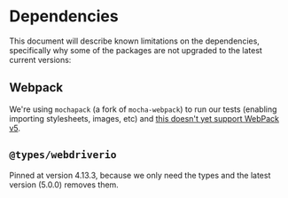 # Dependencies

This document will describe known limitations on the dependencies, specifically why some of the packages are not
upgraded to the latest current versions:

## Webpack

We're using `mochapack` (a fork of `mocha-webpack`) to run our tests (enabling importing stylesheets, images, etc) and [this doesn't yet support WebPack v5](https://github.com/sysgears/mochapack/issues/82).

## `@types/webdriverio`

Pinned at version 4.13.3, because we only need the types and the latest version (5.0.0) removes them.

